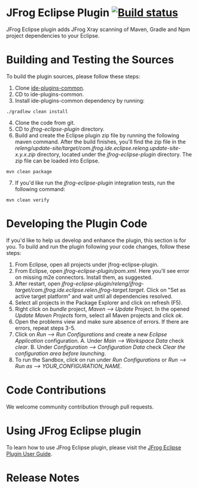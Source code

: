 # JFrog Eclipse Plugin [![Build status](https://ci.appveyor.com/api/projects/status/3x4apxgugex3b4hp?svg=true)](https://ci.appveyor.com/project/jfrog-ecosystem/jfrog-eclipse-plugin)


JFrog Eclipse plugin adds JFrog Xray scanning of Maven, Gradle and Npm project dependencies to your Eclipse.

# Building and Testing the Sources

To build the plugin sources, please follow these steps:
1. Clone [ide-plugins-common](https://github.com/jfrog/ide-plugins-common).
2. CD to ide-plugins-common.
3. Install ide-plugins-common dependency by running:
```
./gradlew clean install
```
4. Clone the code from git.
5. CD to *jfrog-eclipse-plugin* directory.
6. Build and create the Eclipse plugin zip file by running the following maven command.
After the build finishes, you'll find the zip file in the *releng/update-site/target/com.jfrog.ide.eclipse.releng.update-site-x.y.x.zip* directory, located under the *jfrog-eclipse-plugin* directory.
The zip file can be loaded into Eclipse.
```
mvn clean package
```
7. If you'd like run the *jfrog-eclipse-plugin* integration tests, run the following command:
```
mvn clean verify
```

# Developing the Plugin Code
If you'd like to help us develop and enhance the plugin, this section is for you.
To build and run the plugin following your code changes, follow these steps:

1. From Eclipse, open all projects under jfrog-eclipse-plugin.
2. From Eclipse, open *jfrog-eclipse-plugin/pom.xml*. Here you'll see error on missing m2e connectors. Install them, as suggested.
3. After restart, open *jfrog-eclipse-plugin/releng/jfrog-target/com.jfrog.ide.eclipse.relen.jfrog-target.target*. Click on "Set as active target platform" and wait until all dependencies resolved.
4. Select all projects in the Package Explorer and click on refresh (F5).
5. Right click on *bundle* project, *Maven --> Update* Project. In the opened *Update Maven Projects* form, select all Maven projects and click *ok*.
6. Open the problems view and make sure absence of errors. If there are errors, repeat steps 3-5.
7. Click on *Run --> Run Configurations* and create a new *Eclipse Application* configuration.
	A. Under *Main --> Workspace Data* check *clear*. 
	B. Under *Configuration --> Configuration Data* check *Clear the configuration area before launching*.
8. To run the Sandbox, click on run under *Run Configurations* or *Run --> Run as --> YOUR_CONFIGURATION_NAME*.

# Code Contributions
We welcome community contribution through pull requests.

# Using JFrog Eclipse plugin
To learn how to use JFrog Eclipse plugin, please visit the [JFrog Eclipse Plugin User Guide](https://www.jfrog.com/confluence/display/XRAY/IDE+Integration).

# Release Notes

